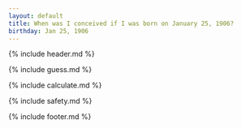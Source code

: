 ```yaml
---
layout: default
title: When was I conceived if I was born on January 25, 1906?
birthday: Jan 25, 1906
---
```


{% include header.md %}

{% include guess.md %}

{% include calculate.md %}

{% include safety.md %}

{% include footer.md %}



